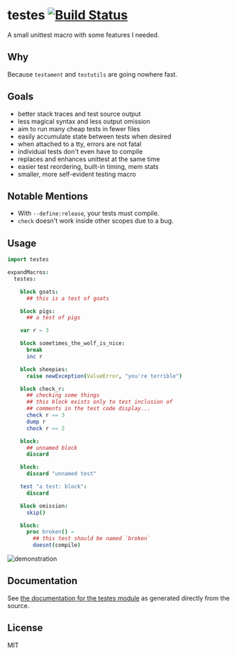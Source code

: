 # testes [![Build Status](https://travis-ci.org/disruptek/testes.svg?branch=master)](https://travis-ci.org/disruptek/testes)

A small unittest macro with some features I needed.

## Why

Because `testament` and `testutils` are going nowhere fast.

## Goals

- better stack traces and test source output
- less magical syntax and less output omission
- aim to run many cheap tests in fewer files
- easily accumulate state between tests when desired
- when attached to a tty, errors are not fatal
- individual tests don't even have to compile
- replaces and enhances unittest at the same time
- easier test reordering, built-in timing, mem stats
- smaller, more self-evident testing macro

## Notable Mentions

- With `--define:release`, your tests must compile.
- `check` doesn't work inside other scopes due to a bug.

## Usage

```nim
import testes

expandMacros:
  testes:

    block goats:
      ## this is a test of goats

    block pigs:
      ## a test of pigs

    var r = 3

    block sometimes_the_wolf_is_nice:
      break
      inc r

    block sheepies:
      raise newException(ValueError, "you're terrible")

    block check_r:
      ## checking some things
      ## this block exists only to test inclusion of
      ## comments in the test code display...
      check r == 3
      dump r
      check r == 2

    block:
      ## unnamed block
      discard

    block:
      discard "unnamed test"

    test "a test: block":
      discard

    block omission:
      skip()

    block:
      proc broken() =
        ## this test should be named `broken`
        doesnt(compile)
```

![demonstration](demo.svg "demonstration")

## Documentation
See [the documentation for the testes module](https://disruptek.github.io/testes/testes.html) as generated directly from the source.

## License
MIT

